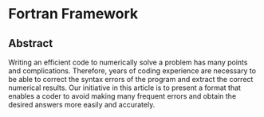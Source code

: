 # Fortran Framework

## Abstract
Writing an efficient code to numerically solve a problem has many points and complications. Therefore, years of coding experience are necessary to be able to correct the syntax errors of the program and extract the correct numerical results. Our initiative in this article is to present a format that enables a coder to avoid making many frequent errors and obtain the desired answers more easily and accurately.

